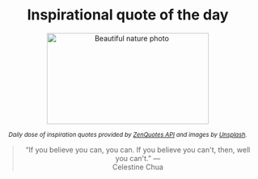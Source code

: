
<div align="center">

# Inspirational quote of the day

<img src="./data/photo.jpeg" alt="Beautiful nature photo" width="320" height="180">

<sub><i>Daily dose of inspiration quotes provided by [ZenQuotes API](https://zenquotes.io/) and images by [Unsplash](https://unsplash.com/).</i></sub>


<blockquote>&ldquo;If you believe you can, you can. If you believe you can't, then, well you can't.&rdquo; &mdash; <footer>Celestine Chua</footer></blockquote>

</div>
